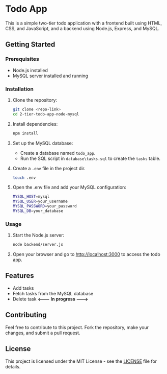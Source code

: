 # Todo App

This is a simple two-tier todo application with a frontend built using HTML, CSS, and JavaScript, and a backend using Node.js, Express, and MySQL.

## Getting Started

### Prerequisites

- Node.js installed
- MySQL server installed and running

### Installation

1. Clone the repository:

   ```bash
   git clone <repo-link>
   cd 2-tier-todo-app-node-mysql
   ```

2. Install dependencies:

   ```bash
   npm install
   ```

3. Set up the MySQL database:

   - Create a database named `todo_app`.
   - Run the SQL script in `database\tasks.sql` to create the `tasks` table.

4. Create a `.env` file in the project dir.

   ```bash
   touch .env
   ```

5. Open the .env file and add your MySQL configuration:

   ```bash
   MYSQL_HOST=mysql
   MYSQL_USER=your_username
   MYSQL_PASSWORD=your_password
   MYSQL_DB=your_database
   ```

### Usage

1. Start the Node.js server:

   ```bash
   node backend/server.js
   ```

2. Open your browser and go to [http://localhost:3000](http://localhost:3000) to access the todo app.

## Features

- Add tasks
- Fetch tasks from the MySQL database
- Delete task **<--- In progress --->**

## Contributing

Feel free to contribute to this project. Fork the repository, make your changes, and submit a pull request.

## License

This project is licensed under the MIT License - see the [LICENSE](LICENSE) file for details.
